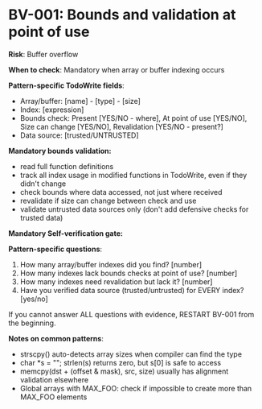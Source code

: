# BV-001: Bounds and validation at point of use

**Risk**: Buffer overflow

**When to check**: Mandatory when array or buffer indexing occurs

**Pattern-specific TodoWrite fields**:
- Array/buffer: [name] - [type] - [size]
- Index: [expression]
- Bounds check: Present [YES/NO - where], At point of use [YES/NO], Size can change [YES/NO], Revalidation [YES/NO - present?]
- Data source: [trusted/UNTRUSTED]

**Mandatory bounds validation:**
- read full function definitions
- track all index usage in modified functions in TodoWrite, even if they didn't change
- check bounds where data accessed, not just where received
- revalidate if size can change between check and use
- validate untrusted data sources only (don't add defensive checks for trusted data)

**Mandatory Self-verification gate:**

**Pattern-specific questions**:
  1. How many array/buffer indexes did you find? [number]
  2. How many indexes lack bounds checks at point of use? [number]
  3. How many indexes need revalidation but lack it? [number]
  4. Have you verified data source (trusted/untrusted) for EVERY index? [yes/no]

If you cannot answer ALL questions with evidence, RESTART BV-001 from the beginning.

**Notes on common patterns**:
- strscpy() auto-detects array sizes when compiler can find the type
- char \*s = ""; strlen(s) returns zero, but s[0] is safe to access
- memcpy(dst + (offset & mask), src, size) usually has alignment validation elsewhere
- Global arrays with MAX_FOO: check if impossible to create more than MAX_FOO elements

